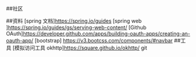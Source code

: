 ##社区

##资料
[spring 文档]https://spring.io/guides
[spring web ]https://spring.io/guides/gs/serving-web-content/
[Github OAuth]https://developer.github.com/apps/building-oauth-apps/creating-an-oauth-app/
[bootstrap] https://v3.bootcss.com/components/#navbar
##工具 
[模拟访问工具 okhttp]https://square.github.io/okhttp/
git
